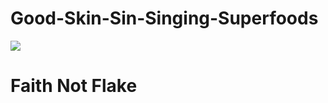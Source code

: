 # Good-Skin-Sin-Singing-Superfoods
![](https://lh3.googleusercontent.com/proxy/LkcJZYsBx6Kz13_2NZVUD3Yg8BBRjdgCSJrc-Qv3Ee13iJE91gqE3wfLdhLfyaJDRsrhaa5rg11fm0Vic6Qr8AfMDsTpAW2xEpZzsTc9TUXKjDWUt80)

# Faith Not Flake
